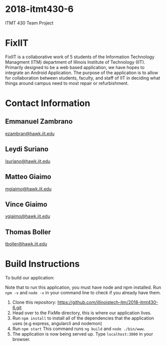 # 2018-itmt430-6
ITMT 430 Team Project

# FixIIT
FixIIT is a collaborative work of 5 students of the Information Technology Managment (ITM) department of Illinois Institute of Technology (IIT). Primarily designed to be a web based application, we have hopes to integrate an Android Application. The purpose of the application is to allow for collaboration between students, faculty, and staff of IIT in deciding what things around campus need to most repair or refurbishment.

# Contact Information

## Emmanuel Zambrano
ezambran@hawk.iit.edu

## Leydi Suriano
lsuriano@hawk.iit.edu

## Matteo Giaimo
mgiaimo@hawk.iit.edu

## Vince Giaimo
vgiaimo@hawk.iit.edu

## Thomas Boller
tboller@hawk.iit.edu

# Build Instructions

To build our application:

Note that to run this application, you must have node and npm installed. Run `npm -v` and `node -v` in your command line to check if you already have them.

1. Clone this repository: https://github.com/illinoistech-itm/2018-itmt430-6.git
2. Head over to the FixMe directory, this is where our application lives.
3. Run `npm install` to install all of the dependencies that the application uses (e.g express, angularcli and nodemon)
4. Run `npm start` This command runs `ng build` and `node ./bin/www`.
5. The application is now being served up. Type `localhost:3000` in your browser. 
